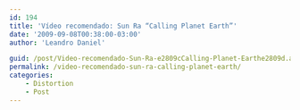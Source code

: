 ```yaml
---
id: 194
title: 'Vídeo recomendado: Sun Ra “Calling Planet Earth”'
date: '2009-09-08T00:38:00-03:00'
author: 'Leandro Daniel'

guid: /post/Video-recomendado-Sun-Ra-e2809cCalling-Planet-Earthe2809d.aspx
permalink: /video-recomendado-sun-ra-calling-planet-earth/
categories:
    - Distortion
    - Post
---
```


<object height="405" width="640"><param name="movie" value="http://www.youtube.com/v/qtHmqbnuZQs&hl=pt-br&fs=1&color1=0x2b405b&color2=0x6b8ab6&border=1"></param><param name="allowFullScreen" value="true"></param><param name="allowscriptaccess" value="always"></param><embed allowfullscreen="true" allowscriptaccess="always" height="405" src="http://www.youtube.com/v/qtHmqbnuZQs&hl=pt-br&fs=1&color1=0x2b405b&color2=0x6b8ab6&border=1" type="application/x-shockwave-flash" width="640"></embed></object>